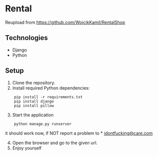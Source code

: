 # Rental

Reupload from https://github.com/WojcikKamil/RentalShop


## Technologies
* Django
* Python

## Setup
1. Clone the repository.
2. Install required Python dependencies: 
```
    pip install -r requirements.txt
    pip install django
    pip install pillow
```
3. Start the application
```
    python manage.py runserver
```
 it should work now, if NOT report a problem to * idontfucking@care.com

4. Open the browser and go to the given url.
5. Enjoy yourself 

